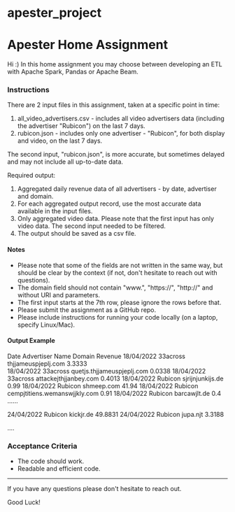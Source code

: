 # apester_project
# Apester Home Assignment
Hi :)
In this home assignment you may choose between developing an ETL with Apache Spark, Pandas or Apache Beam.

### Instructions
There are 2 input files in this assignment, taken at a specific point in time:
1. all_video_advertisers.csv - includes all video advertisers data (including the advertiser "Rubicon") on the last 7 days.
2. rubicon.json - includes only one advertiser - "Rubicon", for both display and video, on the last 7 days.

The second input, "rubicon.json", is more accurate, but sometimes delayed and may not include all up-to-date data.

Required output:
1. Aggregated daily revenue data of all advertisers - by date, advertiser and domain.
2. For each aggregated output record, use the most accurate data available in the input files.
3. Only aggregated video data. Please note that the first input has only video data. The second input needed to be filtered.
4. The output should be saved as a csv file.

#### Notes
- Please note that some of the fields are not written in the same way, but should be clear by the context (if not, don't hesitate to reach out with questions).
- The domain field should not contain "www.", "https://", "http://" and without URI and parameters.
- The first input starts at the 7th row, please ignore the rows before that.
- Please submit the assignment as a GitHub repo.
- Please include instructions for running your code locally (on a laptop, specify Linux/Mac).


#### Output Example
Date	      Advertiser Name	  Domain	                      Revenue
18/04/2022	  33across	          thjjameuspjeplj.com	          3.3333   
18/04/2022	  33across	          quetjs.thjjameuspjeplj.com	  0.0338
18/04/2022	  33across	          attackejthjjanbey.com	          0.4013
18/04/2022	  Rubicon	          sjrijnjunkijs.de	              0.99
18/04/2022	  Rubicon	          shmeep.com	                  41.94
18/04/2022	  Rubicon	          cempjtitiens.wemanswjjkly.com	  0.91
18/04/2022	  Rubicon	          barcawjlt.de	                  0.4
......

24/04/2022	  Rubicon	          kickjr.de	                      49.8831
24/04/2022	  Rubicon	          jupa.njt	                      3.3188

....


### Acceptance Criteria
- The code should work.
- Readable and efficient code.


---
If you have any questions please don't hesitate to reach out.

Good Luck!
